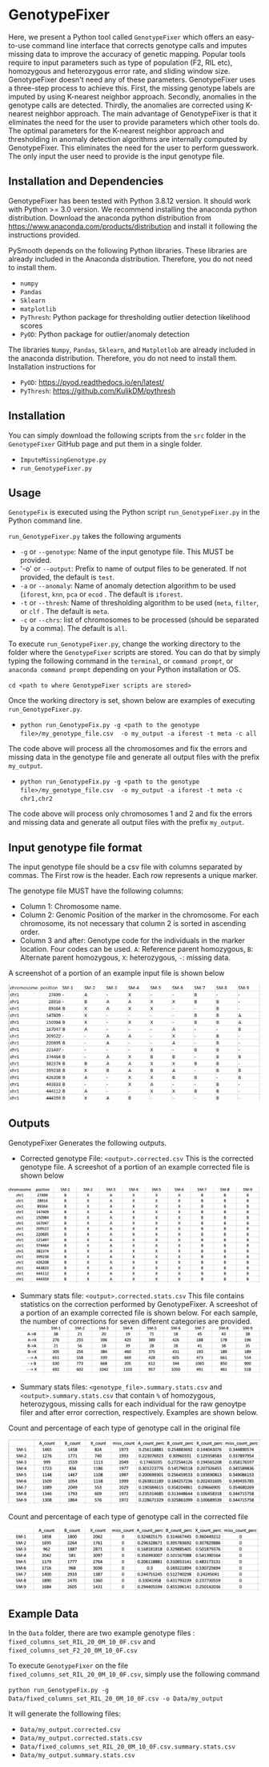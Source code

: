 # GenotypeFixer


Here, we present a Python tool called `GenotypeFixer` which offers an easy-to-use command line interface that corrects genotype calls and imputes missing data to improve the accuracy of genetic mapping. Popular tools require to input parameters such as type of population (F2, RIL etc), homozygous and heterozygous error rate, and sliding window size. GenotypeFixer doesn't need any of these parameters. GenotypeFixer uses a three-step process to achieve this. First, the missing genotype labels are imputed by using K-nearest neighbor approach. Secondly, anomalies in the genotype calls are detected. Thirdly, the anomalies are corrected using K-nearest neighbor approach. The main advantage of GenotypeFixer is that it eliminates the need for the user to provide parameters which other tools do. The optimal parameters for the K-nearest neighbor approach and thresholding in anomaly detection algorithms are internally computed by GenotypeFixer. This eliminates the need for the user to perform guesswork. The only input the user need to provide is the input genotype file.




## Installation and Dependencies

GenotypeFixer has been tested with Python 3.8.12 version. It should work with Python >= 3.0 version. We recommend installing the anaconda python distribution. Download the anaconda python distribution from https://www.anaconda.com/products/distribution and install it following the instructions provided.

PySmooth depends on the following Python libraries. These libraries are already included in the Anaconda distribution. Therefore, you do not need to install them.

- `numpy`
- `Pandas`
- `Sklearn`
- `matplotlib`
- `PyThresh`:  Python package for thresholding outlier detection likelihood scores
- `PyOD`: Python package for outlier/anomaly detection


The libraries `Numpy`, `Pandas`, `Sklearn`, and `Matplotlob` are already included in the anaconda distribution. Therefore, you do not need to install them. Installation instructions for 

- `PyOD`: https://pyod.readthedocs.io/en/latest/
- `PyThresh`: https://github.com/KulikDM/pythresh

## Installation


You can simply download the following scripts from the `src` folder in the `GenotypeFixer` GitHub page and put them in a single folder. 

- `ImputeMissingGenotype.py`
- `run_GenotypeFixer.py`



## Usage

`GenotypeFix` is executed using the Python script `run_GenotypeFixer.py` in the Python command line.

`run_GenotypeFixer.py` takes the following arguments

- `-g` or `--genotype`: Name of the input genotype file. This MUST be provided.
- '-o' or `--output`: Prefix to name of output files to be generated. If not provided, the default is `test`.
- `-a` or `--anomaly`: Name of anomaly detection algorithm to be used (`iforest`, `knn`, `pca` or `ecod` . The default is `iforest`.
- `-t` or `--thresh`: Name of thresholding algorithm to be used (`meta`, `filter`, or `clf` . The default is `meta`.
- `-c` or `--chrs`: list of chromosomes to be processed (should be separated by a comma). The default is `all`.


To execute `run_GenotypeFixer.py`, change the working directory to the folder where the `GenotypeFixer` scripts are stored. You can do that by simply typing the following command in the `terminal`, or `command prompt`, or  `anaconda command prompt` depending on your Python installation or OS.

`cd <path to where GenotypeFixer scripts are stored>`

Once the working directory is set, shown below are examples of executing `run_GenotypeFixer.py`.

- `python run_GenotypeFix.py -g <path to the genotype file>/my_genotype_file.csv  -o my_output -a iforest -t meta -c all`

The code above will process all the chromosomes and fix the errors and missing data in the genotype file and generate all output files with the prefix `my_output`. 


- `python run_GenotypeFix.py -g <path to the genotype file>/my_genotype_file.csv  -o my_output -a iforest -t meta -c chr1,chr2`

The code above will process only chromosomes 1 and 2 and fix the errors and missing data and generate all output files with the prefix `my_output`.

## Input genotype file format

The input genotype file should be a csv file with columns separated by commas. The First row is the header. Each row represents a unique marker.

The genotype file MUST have the following columns:

- Column 1: Chromosome name.
- Column 2: Genomic Position of the marker in the chromosome. For each chromosome, its not necessary that column 2 is sorted in ascending order.
- Column 3 and after: Genotype code for the individuals in the marker location. Four codes can be used. `A`: Reference parent homozygous, `B`: Alternate parent homozygous, `X`: heterozygous, `-`: missing data.

A screenshot of a portion of an example input file is shown below

![Example Input Genotype File](https://github.com/lncRNAAddict/GenotypeFixer/blob/main/Figures/genotype_file.JPG)


## Outputs
GenotypeFixer Generates the following outputs.

- Corrected genotype File: `<output>.corrected.csv` This is the corrected genotype file. A screeshot of a portion of an example corrected file is shown below


![Example Input Genotype File](https://github.com/lncRNAAddict/GenotypeFixer/blob/main/Figures/corrected.jpg)

- Summary stats file: `<output>.corrected.stats.csv` This file contains statistics on the correction performed by GenotypeFixer. A screeshot of a portion of an example corrected file is shown below. For each sample, the number of corrections for seven different categories are provided.
![Example Input Genotype File](https://github.com/lncRNAAddict/GenotypeFixer/blob/main/Figures/corrected_stats.jpg)

- Summary stats files: `<genotype_file>.summary.stats.csv` and `<output>.summary.stats.csv` that contain `%` of homozygous, heterozygous, missing calls for each individual for the raw genoytpe filer and after error correction, respectively. Examples are shown below.

Count and percentage of each type of genotype call in the original file

  ![Example Input Genotype File](https://github.com/lncRNAAddict/GenotypeFixer/blob/main/Figures/original_homo.jpg)


Count and percentage of each type of genotype call in the corrected file


![Example Input Genotype File](https://github.com/lncRNAAddict/GenotypeFixer/blob/main/Figures/corrected_homo.jpg)

## Example Data

In the `Data` folder, there are two example genotype files : `fixed_columns_set_RIL_20_0M_10_0F.csv` and `fixed_columns_set_F2_20_0M_10_0F.csv`

To execute `GenotypeFixer` on the file `fixed_columns_set_RIL_20_0M_10_0F.csv`, simply use the following command

`python run_GenotypeFix.py -g Data/fixed_columns_set_RIL_20_0M_10_0F.csv -o Data/my_output`

It will generate the folllowing files:

- `Data/my_output.corrected.csv`
- `Data/my_output.corrected.stats.csv`
- `Data/fixed_columns_set_RIL_20_0M_10_0F.csv.summary.stats.csv`
- `Data/my_output.summary.stats.csv`


